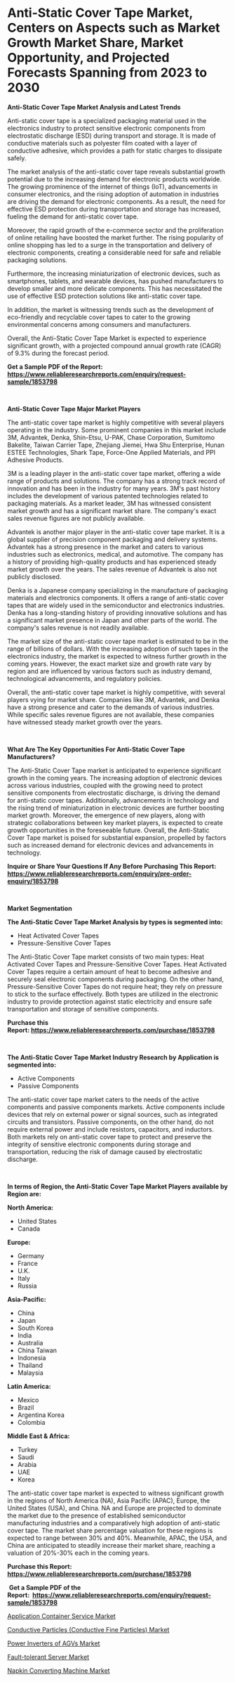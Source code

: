 <p><h1>Anti-Static Cover Tape Market, Centers on Aspects such as Market Growth Market Share, Market Opportunity, and Projected Forecasts Spanning from 2023 to 2030</h1></p><p><strong>Anti-Static Cover Tape Market Analysis and Latest Trends</strong></p>
<p><p>Anti-static cover tape is a specialized packaging material used in the electronics industry to protect sensitive electronic components from electrostatic discharge (ESD) during transport and storage. It is made of conductive materials such as polyester film coated with a layer of conductive adhesive, which provides a path for static charges to dissipate safely.</p><p>The market analysis of the anti-static cover tape reveals substantial growth potential due to the increasing demand for electronic products worldwide. The growing prominence of the internet of things (IoT), advancements in consumer electronics, and the rising adoption of automation in industries are driving the demand for electronic components. As a result, the need for effective ESD protection during transportation and storage has increased, fueling the demand for anti-static cover tape.</p><p>Moreover, the rapid growth of the e-commerce sector and the proliferation of online retailing have boosted the market further. The rising popularity of online shopping has led to a surge in the transportation and delivery of electronic components, creating a considerable need for safe and reliable packaging solutions.</p><p>Furthermore, the increasing miniaturization of electronic devices, such as smartphones, tablets, and wearable devices, has pushed manufacturers to develop smaller and more delicate components. This has necessitated the use of effective ESD protection solutions like anti-static cover tape.</p><p>In addition, the market is witnessing trends such as the development of eco-friendly and recyclable cover tapes to cater to the growing environmental concerns among consumers and manufacturers.</p><p>Overall, the Anti-Static Cover Tape Market is expected to experience significant growth, with a projected compound annual growth rate (CAGR) of 9.3% during the forecast period.</p></p>
<p><strong>Get a Sample PDF of the Report:&nbsp; <a href="https://www.reliableresearchreports.com/enquiry/request-sample/1853798">https://www.reliableresearchreports.com/enquiry/request-sample/1853798</a></strong></p>
<p>&nbsp;</p>
<p><strong>Anti-Static Cover Tape Major Market Players</strong></p>
<p><p>The anti-static cover tape market is highly competitive with several players operating in the industry. Some prominent companies in this market include 3M, Advantek, Denka, Shin-Etsu, U-PAK, Chase Corporation, Sumitomo Bakelite, Taiwan Carrier Tape, Zhejiang Jiemei, Hwa Shu Enterprise, Hunan ESTEE Technologies, Shark Tape, Force-One Applied Materials, and PPI Adhesive Products.</p><p>3M is a leading player in the anti-static cover tape market, offering a wide range of products and solutions. The company has a strong track record of innovation and has been in the industry for many years. 3M's past history includes the development of various patented technologies related to packaging materials. As a market leader, 3M has witnessed consistent market growth and has a significant market share. The company's exact sales revenue figures are not publicly available.</p><p>Advantek is another major player in the anti-static cover tape market. It is a global supplier of precision component packaging and delivery systems. Advantek has a strong presence in the market and caters to various industries such as electronics, medical, and automotive. The company has a history of providing high-quality products and has experienced steady market growth over the years. The sales revenue of Advantek is also not publicly disclosed.</p><p>Denka is a Japanese company specializing in the manufacture of packaging materials and electronics components. It offers a range of anti-static cover tapes that are widely used in the semiconductor and electronics industries. Denka has a long-standing history of providing innovative solutions and has a significant market presence in Japan and other parts of the world. The company's sales revenue is not readily available.</p><p>The market size of the anti-static cover tape market is estimated to be in the range of billions of dollars. With the increasing adoption of such tapes in the electronics industry, the market is expected to witness further growth in the coming years. However, the exact market size and growth rate vary by region and are influenced by various factors such as industry demand, technological advancements, and regulatory policies.</p><p>Overall, the anti-static cover tape market is highly competitive, with several players vying for market share. Companies like 3M, Advantek, and Denka have a strong presence and cater to the demands of various industries. While specific sales revenue figures are not available, these companies have witnessed steady market growth over the years.</p></p>
<p>&nbsp;</p>
<p><strong>What Are The Key Opportunities For Anti-Static Cover Tape Manufacturers?</strong></p>
<p><p>The Anti-Static Cover Tape market is anticipated to experience significant growth in the coming years. The increasing adoption of electronic devices across various industries, coupled with the growing need to protect sensitive components from electrostatic discharge, is driving the demand for anti-static cover tapes. Additionally, advancements in technology and the rising trend of miniaturization in electronic devices are further boosting market growth. Moreover, the emergence of new players, along with strategic collaborations between key market players, is expected to create growth opportunities in the foreseeable future. Overall, the Anti-Static Cover Tape market is poised for substantial expansion, propelled by factors such as increased demand for electronic devices and advancements in technology.</p></p>
<p><strong>Inquire or Share Your Questions If Any Before Purchasing This Report: <a href="https://www.reliableresearchreports.com/enquiry/pre-order-enquiry/1853798">https://www.reliableresearchreports.com/enquiry/pre-order-enquiry/1853798</a></strong></p>
<p>&nbsp;</p>
<p><strong>Market Segmentation</strong></p>
<p><strong>The Anti-Static Cover Tape Market Analysis by types is segmented into:</strong></p>
<p><ul><li>Heat Activated Cover Tapes</li><li>Pressure-Sensitive Cover Tapes</li></ul></p>
<p><p>The Anti-Static Cover Tape market consists of two main types: Heat Activated Cover Tapes and Pressure-Sensitive Cover Tapes. Heat Activated Cover Tapes require a certain amount of heat to become adhesive and securely seal electronic components during packaging. On the other hand, Pressure-Sensitive Cover Tapes do not require heat; they rely on pressure to stick to the surface effectively. Both types are utilized in the electronic industry to provide protection against static electricity and ensure safe transportation and storage of sensitive components.</p></p>
<p><strong>Purchase this Report:&nbsp;<a href="https://www.reliableresearchreports.com/purchase/1853798">https://www.reliableresearchreports.com/purchase/1853798</a></strong></p>
<p>&nbsp;</p>
<p><strong>The Anti-Static Cover Tape Market Industry Research by Application is segmented into:</strong></p>
<p><ul><li>Active Components</li><li>Passive Components</li></ul></p>
<p><p>The anti-static cover tape market caters to the needs of the active components and passive components markets. Active components include devices that rely on external power or signal sources, such as integrated circuits and transistors. Passive components, on the other hand, do not require external power and include resistors, capacitors, and inductors. Both markets rely on anti-static cover tape to protect and preserve the integrity of sensitive electronic components during storage and transportation, reducing the risk of damage caused by electrostatic discharge.</p></p>
<p>&nbsp;</p>
<p><strong>In terms of Region, the Anti-Static Cover Tape Market Players available by Region are:</strong></p>
<p>
    <p> <strong> North America: </strong>
        <ul>
            <li>United States</li>
            <li>Canada</li>
        </ul>
        </p> 
    <p> <strong> Europe: </strong>
        <ul>
            <li>Germany</li>
            <li>France</li>
            <li>U.K.</li>
            <li>Italy</li>
            <li>Russia</li>
        </ul>
        </p> 
    <p> <strong> Asia-Pacific: </strong>
        <ul>
            <li>China</li>
            <li>Japan</li>
            <li>South Korea</li>
            <li>India</li>
            <li>Australia</li>
            <li>China Taiwan</li>
            <li>Indonesia</li>
            <li>Thailand</li>
            <li>Malaysia</li>
        </ul>
        </p> 
    <p> <strong> Latin America: </strong>
        <ul>
            <li>Mexico</li>
            <li>Brazil</li>
            <li>Argentina Korea</li>
            <li>Colombia</li>
        </ul>
        </p> 
    <p> <strong> Middle East & Africa: </strong>
        <ul>
            <li>Turkey</li>
            <li>Saudi</li>
            <li>Arabia</li>
            <li>UAE</li>
            <li>Korea</li>
        </ul>
    </p>
    </p>
<p><p>The anti-static cover tape market is expected to witness significant growth in the regions of North America (NA), Asia Pacific (APAC), Europe, the United States (USA), and China. NA and Europe are projected to dominate the market due to the presence of established semiconductor manufacturing industries and a comparatively high adoption of anti-static cover tape. The market share percentage valuation for these regions is expected to range between 30% and 40%. Meanwhile, APAC, the USA, and China are anticipated to steadily increase their market share, reaching a valuation of 20%-30% each in the coming years.</p></p>
<p><strong>Purchase this Report: <a href="https://www.reliableresearchreports.com/purchase/1853798">https://www.reliableresearchreports.com/purchase/1853798</a></strong></p>
<p>&nbsp;<strong>Get a Sample PDF of the Report:&nbsp;&nbsp;<a href="https://www.reliableresearchreports.com/enquiry/request-sample/1853798">https://www.reliableresearchreports.com/enquiry/request-sample/1853798</a></strong></p>
<p><strong></strong></p>
<p><p><a href="https://medium.com/@there.mix.bring/application-container-service-market-trends-and-market-analysis-forecasted-for-period-2023-2030-4d3ee1ad77dd">Application Container Service Market</a></p><p><a href="https://www.linkedin.com/pulse/decoding-conductive-particles-fine-market-deep-dive-6o80e/">Conductive Particles (Conductive Fine Particles) Market</a></p><p><a href="https://www.linkedin.com/pulse/power-inverters-agvs-market-share-amp-new-trends-analysis-wtjse/">Power Inverters of AGVs Market</a></p><p><a href="https://medium.com/@read.code.store/decoding-fault-tolerant-server-market-metrics-market-share-trends-and-growth-patterns-a4f133e1482f">Fault-tolerant Server Market</a></p><p><a href="https://www.linkedin.com/pulse/napkin-converting-machine-market-insights-players-forecast-ylxce/">Napkin Converting Machine Market</a></p></p>